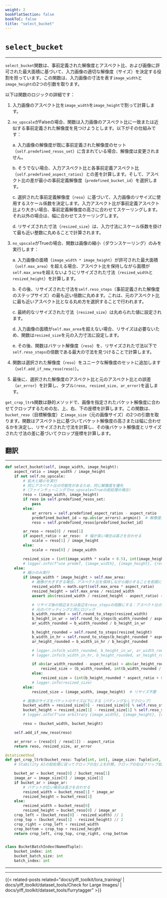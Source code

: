 ```yaml
---
weight: 2
bookFlatSection: false
bookToC: false
title: "select_bucket"
---
```


<!--markdownlint-disable MD025 -->

# `select_bucket`

---

`select_bucket`関数は、事前定義された解像度とアスペクト比、および画像に許可された最大面積に基づいて、入力画像の適切な解像度（サイズ）を決定する役割を担っています。この関数は、入力画像の寸法を表す`image_width`と`image_height`の2つの引数を取ります。

以下は関数のロジックの詳細です：

1. 入力画像のアスペクト比を`image_width`を`image_height`で割って計算します。

2. `no_upscale`がFalseの場合、関数は入力画像のアスペクト比に一致または近似する事前定義された解像度を見つけようとします。以下がその仕組みです：

   a. 入力画像の解像度が既に事前定義された解像度のセット（`self.predefined_resos_set`）に含まれている場合、解像度は変更されません。

   b. そうでない場合、入力アスペクト比と各事前定義アスペクト比（`self.predefined_aspect_ratios`）との差を計算します。そして、アスペクト比の差が最小の事前定義解像度（`predefined_bucket_id`）を選択します。

   c. 選択された事前定義解像度（`reso`）に基づいて、入力画像のリサイズに使用するスケール係数を決定します。入力アスペクト比が事前定義アスペクト比より大きい場合、事前定義解像度の高さに合わせてスケーリングします。それ以外の場合は、幅に合わせてスケーリングします。

   d. リサイズされた寸法（`resized_size`）は、入力寸法にスケール係数を掛けて最も近い整数に丸めることで計算されます。

3. `no_upscale`がTrueの場合、関数は画像の縮小（ダウンスケーリング）のみを実行します：

   a. 入力画像の面積（`image_width * image_height`）が許可された最大面積（`self.max_area`）を超える場合、アスペクト比を保持しながら面積が`self.max_area`を超えないようにリサイズされた寸法（`resized_width`と`resized_height`）を計算します。

   b. その後、リサイズされた寸法を`self.reso_steps`（事前定義された解像度のステップサイズ）の最も近い倍数に丸めます。これは、元のアスペクト比に最も近いアスペクト比となる丸め方を選択することで行われます。

   c. 最終的なリサイズされた寸法（`resized_size`）は丸められた値に設定されます。

   d. 入力画像の面積が`self.max_area`を超えない場合、リサイズは必要ないため、関数は`resized_size`を元の入力寸法に設定します。

   e. その後、関数はバケット解像度（`reso`）を、リサイズされた寸法以下で`self.reso_steps`の倍数である最大の寸法を見つけることで計算します。

4. 関数は選択された解像度（`reso`）をユニークな解像度のセットに追加します（`self.add_if_new_reso(reso)`）。

5. 最後に、選択された解像度のアスペクト比と元のアスペクト比との誤差（`ar_error`）を計算し、タプル`(reso, resized_size, ar_error)`を返します。

`get_crop_ltrb`関数は静的メソッドで、画像を指定されたバケット解像度に合わせてクロップするための左、上、右、下の座標を計算します。この関数は、`bucket_reso`（目標解像度）と`image_size`（元の画像サイズ）の2つの引数を取ります。関数はアスペクト比に基づいてバケット解像度の高さまたは幅に合わせるかを決定し、リサイズされた寸法を計算し、その後バケット解像度とリサイズされた寸法の差に基づいてクロップ座標を計算します。

## 翻訳

---

```python
def select_bucket(self, image_width, image_height):
    aspect_ratio = image_width / image_height
    if not self.no_upscale:
        # 拡大と縮小を実行
        # 同じアスペクト比の可能性があるため、同じ解像度を優先
        #（ファインチューニングでno_upscale=Trueの前処理の場合）
        reso = (image_width, image_height)
        if reso in self.predefined_resos_set:
            pass
        else:
            ar_errors = self.predefined_aspect_ratios - aspect_ratio
            predefined_bucket_id = np.abs(ar_errors).argmin()  # 解像度以外でアスペクト比の誤差が最小のもの
            reso = self.predefined_resos[predefined_bucket_id]

        ar_reso = reso[0] / reso[1]
        if aspect_ratio > ar_reso:  # 幅が長い場合は高さを合わせる
            scale = reso[1] / image_height
        else:
            scale = reso[0] / image_width

        resized_size = (int(image_width * scale + 0.5), int(image_height * scale + 0.5))
        # logger.info(f"use predef, {image_width}, {image_height}, {reso}, {resized_size}")
    else:
        # 縮小のみ実行
        if image_width * image_height > self.max_area:
            # 画像が大きすぎる場合、アスペクト比を保持しながら縮小することを前提にバケットを決定
            resized_width = math.sqrt(self.max_area * aspect_ratio)
            resized_height = self.max_area / resized_width
            assert abs(resized_width / resized_height - aspect_ratio) < 1e-2, "アスペクト比が不正です"

            # リサイズ後の短辺または長辺をreso_stepsの倍数にする：アスペクト比の差が小さい方を選択
            # 元のバケッティングと同じロジック
            b_width_rounded = self.round_to_steps(resized_width)
            b_height_in_wr = self.round_to_steps(b_width_rounded / aspect_ratio)
            ar_width_rounded = b_width_rounded / b_height_in_wr

            b_height_rounded = self.round_to_steps(resized_height)
            b_width_in_hr = self.round_to_steps(b_height_rounded * aspect_ratio)
            ar_height_rounded = b_width_in_hr / b_height_rounded

            # logger.info(b_width_rounded, b_height_in_wr, ar_width_rounded)
            # logger.info(b_width_in_hr, b_height_rounded, ar_height_rounded)

            if abs(ar_width_rounded - aspect_ratio) < abs(ar_height_rounded - aspect_ratio):
                resized_size = (b_width_rounded, int(b_width_rounded / aspect_ratio + 0.5))
            else:
                resized_size = (int(b_height_rounded * aspect_ratio + 0.5), b_height_rounded)
            # logger.info(resized_size)
        else:
            resized_size = (image_width, image_height)  # リサイズ不要

        # 画像のサイズをバケットのサイズ以下にする（パディングなしでクロップ）
        bucket_width = resized_size[0] - resized_size[0] % self.reso_steps
        bucket_height = resized_size[1] - resized_size[1] % self.reso_steps
        # logger.info(f"use arbitrary {image_width}, {image_height}, {resized_size}, {bucket_width}, {bucket_height}")

        reso = (bucket_width, bucket_height)

    self.add_if_new_reso(reso)

    ar_error = (reso[0] / reso[1]) - aspect_ratio
    return reso, resized_size, ar_error

@staticmethod
def get_crop_ltrb(bucket_reso: Tuple[int, int], image_size: Tuple[int, int]):
    # Stability AIの前処理に従ってクロップの左/上を計算。クロップの右はフリップ拡張のために計算。

    bucket_ar = bucket_reso[0] / bucket_reso[1]
    image_ar = image_size[0] / image_size[1]
    if bucket_ar > image_ar:
        # バケットが広い場合は高さを合わせる
        resized_width = bucket_reso[1] * image_ar
        resized_height = bucket_reso[1]
    else:
        resized_width = bucket_reso[0]
        resized_height = bucket_reso[0] / image_ar
    crop_left = (bucket_reso[0] - resized_width) // 2
    crop_top = (bucket_reso[1] - resized_height) // 2
    crop_right = crop_left + resized_width
    crop_bottom = crop_top + resized_height
    return crop_left, crop_top, crop_right, crop_bottom


class BucketBatchIndex(NamedTuple):
    bucket_index: int
    bucket_batch_size: int
    batch_index: int
```

---

---

{{< related-posts related="docs/yiff_toolkit/lora_training/ | docs/yiff_toolkit/dataset_tools/Check for Large Images/ | docs/yiff_toolkit/dataset_tools/furrytagger" >}}

